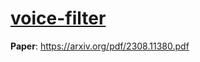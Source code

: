 # [voice-filter](https://nguyenvulebinh.github.io/voice-filter/)

**Paper**: https://arxiv.org/pdf/2308.11380.pdf
